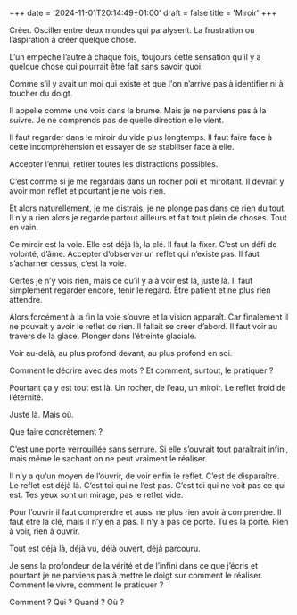 +++
date = '2024-11-01T20:14:49+01:00'
draft = false
title = 'Miroir'
+++

Créer. Osciller entre deux mondes qui paralysent. La frustration ou l’aspiration à créer quelque chose.

L’un empêche l’autre à chaque fois, toujours cette sensation qu’il y a quelque chose qui pourrait être fait sans savoir quoi.

Comme s’il y avait un moi qui existe et que l'on n’arrive pas à identifier ni à toucher du doigt.

Il appelle comme une voix dans la brume. Mais je ne parviens pas à la suivre. Je ne comprends pas de quelle direction elle vient.

Il faut regarder dans le miroir du vide plus longtemps. Il faut faire face à cette incompréhension et essayer de se stabiliser face à elle.

Accepter l’ennui, retirer toutes les distractions possibles.

C’est comme si je me regardais dans un rocher poli et miroitant. Il devrait y avoir mon reflet et pourtant je ne vois rien.

Et alors naturellement, je me distrais, je ne plonge pas dans ce rien du tout. Il n’y a rien alors je regarde partout ailleurs et fait tout plein de choses. Tout en vain.

Ce miroir est la voie. Elle est déjà là, la clé. Il faut la fixer. C’est un défi de volonté, d’âme. Accepter d’observer un reflet qui n’existe pas. Il faut s’acharner dessus, c’est la voie.

Certes je n’y vois rien, mais ce qu’il y a à voir est là, juste là. Il faut simplement regarder encore, tenir le regard. Être patient et ne plus rien attendre.

Alors forcément à la fin la voie s’ouvre et la vision apparaît. Car finalement il ne pouvait y avoir le reflet de rien. Il fallait se créer d’abord. Il faut voir au travers de la glace. Plonger dans l’étreinte glaciale.

Voir au-delà, au plus profond devant, au plus profond en soi.

Comment le décrire avec des mots ? Et comment, surtout, le pratiquer ?

Pourtant ça y est tout est là. Un rocher, de l’eau, un miroir. Le reflet froid de l’éternité.

Juste là. Mais où.

Que faire concrètement ?

C’est une porte verrouillée sans serrure. Si elle s’ouvrait tout paraîtrait infini, mais même le sachant on ne peut vraiment le réaliser.

Il n’y a qu’un moyen de l’ouvrir, de voir enfin le reflet. C’est de disparaître. Le reflet est déjà là. C’est toi qui ne l’est pas. C’est toi qui ne voit pas ce qui est. Tes yeux sont un mirage, pas le reflet vide.

Pour l’ouvrir il faut comprendre et aussi ne plus rien avoir à comprendre. Il faut être la clé, mais il n’y en a pas. Il n’y a pas de porte. Tu es la porte. Rien à voir, rien à ouvrir.

Tout est déjà là, déjà vu, déjà ouvert, déjà parcouru.

Je sens la profondeur de la vérité et de l’infini dans ce que j’écris et pourtant je ne parviens pas à mettre le doigt sur comment le réaliser. Comment le vivre, comment le pratiquer ?

Comment ? Qui ? Quand ? Où ?